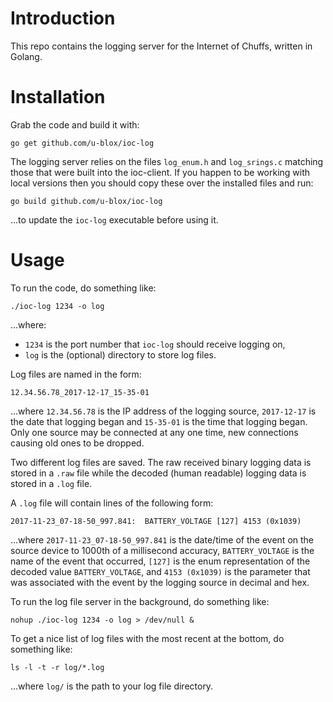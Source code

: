 # Introduction
This repo contains the logging server for the Internet of Chuffs, written in Golang.

# Installation
Grab the code and build it with:

`go get github.com/u-blox/ioc-log`

The logging server relies on the files `log_enum.h` and `log_srings.c` matching those that were built into the ioc-client.  If you happen to be working with local versions then you should copy these over the installed files and run:

`go build github.com/u-blox/ioc-log`

...to update the `ioc-log` executable before using it.

# Usage
To run the code, do something like:

`./ioc-log 1234 -o log`

...where:

- `1234` is the port number that `ioc-log` should receive logging on,
- `log` is the (optional) directory to store log files.

Log files are named in the form:

`12.34.56.78_2017-12-17_15-35-01`

...where `12.34.56.78` is the IP address of the logging source, `2017-12-17` is the date that logging began and `15-35-01` is the time that logging began.  Only one source may be connected at any one time, new connections causing old ones to be dropped.

Two different log files are saved.  The raw received binary logging data is stored in a `.raw` file while the decoded (human readable) logging data is stored in a `.log` file.

A `.log` file will contain lines of the following form:

`2017-11-23_07-18-50_997.841:  BATTERY_VOLTAGE [127] 4153 (0x1039)`

...where `2017-11-23_07-18-50_997.841` is the date/time of the event  on the source device to 1000th of a millisecond accuracy, `BATTERY_VOLTAGE` is the name of the event that occurred, `[127]` is the enum representation of the decoded value `BATTERY_VOLTAGE`, and `4153 (0x1039)` is the parameter that was associated with the event by the logging source in decimal and hex.

To run the log file server in the background, do something like:

`nohup ./ioc-log 1234 -o log > /dev/null &`

To get a nice list of log files with the most recent at the bottom, do something like:

`ls -l -t -r log/*.log`

...where `log/` is the path to your log file directory.
